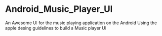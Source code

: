 # Android_Music_Player_UI
An Awesome UI for the music playing application on the Android
Using the apple desing guidelines to build a Music player UI
